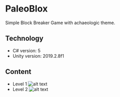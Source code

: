 # PaleoBlox
Simple Block Breaker Game with achaeologic theme.

## Technology
* C# version: 5
* Unity version: 2019.2.8f1

## Content
* Level 1 
![alt text](images/levelOne.gif)
* Level 2
![alt text](images/levelTwo.gif)


